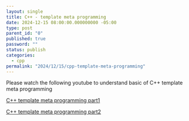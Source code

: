 ```yaml
---
layout: single
title: C++ - template meta programming
date: 2024-12-15 08:00:00.000000000 -05:00
type: post
parent_id: "0"
published: true
password: ""
status: publish
categories:
  - cpp
permalink: "2024/12/15/cpp-template-meta-programming"
---
```


Please watch the following youtube to understand basic of C++ template meta programming

[C++ template meta programming part1](https://www.youtube.com/watch?v=Am2is2QCvxY)

[C++ template meta programming part2](https://www.youtube.com/watch?v=a0FliKwcwXE)
